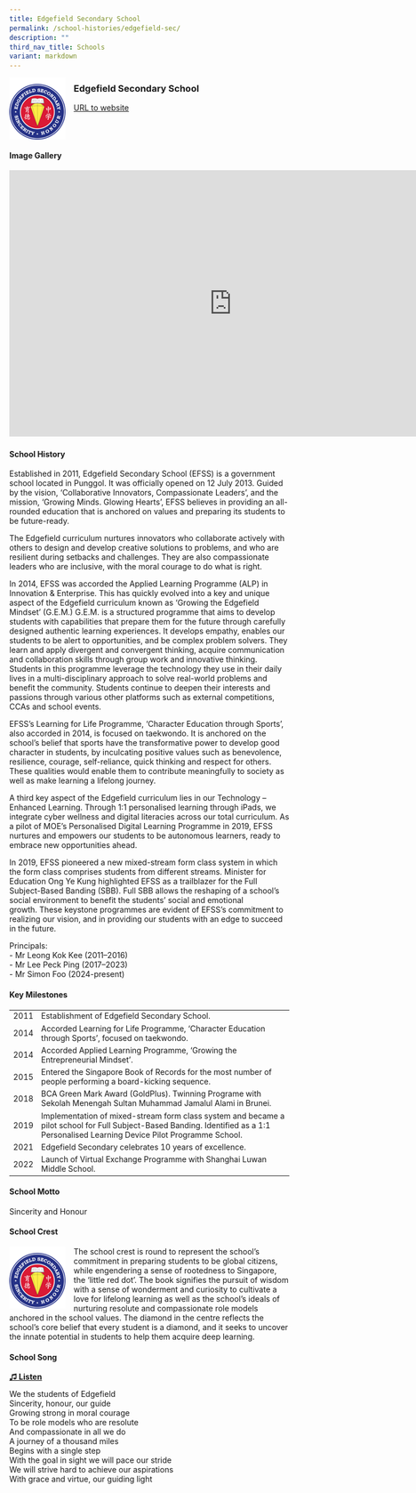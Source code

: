 ```yaml
---
title: Edgefield Secondary School
permalink: /school-histories/edgefield-sec/
description: ""
third_nav_title: Schools
variant: markdown
---
```

<img align="left" style="width:20%;margin-right:15px;" src="/images/edgefieldsec1.png">

### **Edgefield Secondary School**
[URL to website](https://edgefieldsec.moe.edu.sg/)

<br clear="left">

#### **Image Gallery**
<iframe src="https://docs.google.com/presentation/d/e/2PACX-1vRVhWk9v8nUaJn0r0u8NOiTauS-VYhoguv0V21zFB7v3cRH6laqJaho-_wgZl1islNTWgvMROW-i4qH/embed?start=false&amp;loop=true&amp;delayms=5000" frameborder="0" width="800" height="479" allowfullscreen="true"></iframe>


<br clear="left">

#### **School History**
Established in 2011, Edgefield Secondary School (EFSS) is a government school located in Punggol. It was officially opened on 12 July 2013. Guided by the vision, ‘Collaborative Innovators, Compassionate Leaders’, and the mission, ‘Growing Minds. Glowing Hearts’, EFSS believes in providing an all-rounded education that is anchored on values and preparing its students to be future-ready.

The Edgefield curriculum nurtures innovators who collaborate actively with others to design and develop creative solutions to problems, and who are resilient during setbacks and challenges. They are also compassionate leaders who are inclusive, with the moral courage to do what is right.

In 2014, EFSS was accorded the Applied Learning Programme (ALP) in Innovation &amp; Enterprise. This has quickly evolved into a key and unique aspect of the Edgefield curriculum known as ‘Growing the Edgefield Mindset’ (G.E.M.) G.E.M. is a structured programme that aims to develop students with capabilities that prepare them for the future through carefully designed authentic learning experiences. It develops empathy, enables our students to be alert to opportunities, and be complex problem solvers. They learn and apply divergent and convergent thinking, acquire communication and collaboration skills through group work and innovative thinking. Students in this programme leverage the technology they use in their daily lives in a multi-disciplinary approach to solve real-world problems and benefit the community. Students continue to deepen their interests and passions through various other platforms such as external competitions, CCAs and school events.

EFSS’s Learning for Life Programme, ‘Character Education through Sports’, also accorded in 2014, is focused on taekwondo. It is anchored on the school’s belief that sports have the transformative power to develop good character in students, by inculcating positive values such as benevolence, resilience, courage, self-reliance, quick thinking and respect for others. These qualities would enable them to contribute meaningfully to society as well as make learning a lifelong journey.

A third key aspect of the Edgefield curriculum lies in our Technology –Enhanced Learning. Through 1:1 personalised learning through iPads, we integrate cyber wellness and digital literacies across our total curriculum. As a pilot of MOE’s Personalised Digital Learning Programme in 2019, EFSS nurtures and empowers our students to be autonomous learners, ready to embrace new opportunities ahead.

In 2019, EFSS pioneered a new mixed-stream form class system in which the form class comprises students from different streams. Minister for Education Ong Ye Kung highlighted EFSS as a trailblazer for the Full Subject-Based Banding (SBB). Full SBB allows the reshaping of a school’s social environment to benefit the students’ social and emotional growth.&nbsp;These keystone programmes are evident of EFSS’s commitment to realizing our vision, and in providing our students with an edge to succeed in the future.

Principals:<br>
\- Mr Leong Kok Kee (2011–2016)<br>
\- Mr Lee Peck Ping (2017–2023)<br>
\- Mr Simon Foo (2024-present) 

#### **Key Milestones**

|  |  |
|:---:|---|
| 2011 | Establishment of Edgefield Secondary School. |
| 2014 | Accorded Learning for Life Programme, ‘Character Education through Sports’, focused on taekwondo. |
| 2014 | Accorded Applied Learning Programme, ‘Growing the Entrepreneurial Mindset’. |
| 2015 | Entered the Singapore Book of Records for the most number of people performing a board-kicking sequence. |
| 2018 | BCA Green Mark Award (GoldPlus). Twinning Programe with Sekolah Menengah Sultan Muhammad Jamalul Alami in Brunei. |
| 2019 | Implementation of mixed-stream form class system and became a pilot school for Full Subject-Based Banding. Identified as a 1:1 Personalised Learning Device Pilot Programme School. |
| 2021 | Edgefield Secondary celebrates 10 years of excellence. |
| 2022 | Launch of Virtual Exchange Programme with Shanghai Luwan Middle School. |

#### **School Motto**
Sincerity and Honour

#### **School Crest**
<img align="left" style="width:20%;margin-right:15px;" src="/images/edgefieldsec1.png">

The school crest is round to represent the school’s commitment in preparing students to be global citizens, while engendering a sense of rootedness to Singapore, the ‘little red dot’. The book signifies the pursuit of wisdom with a sense of wonderment and curiosity to cultivate a love for lifelong learning as well as the school’s ideals of nurturing resolute and compassionate role models anchored in the school values. The diamond in the centre reflects the school’s core belief that every student is a diamond, and it seeks to uncover the innate potential in students to help them acquire deep learning.

#### **School Song**
<a target="\_blank" href="https://drive.google.com/file/d/1SSPcrEvIYzyhCO9bzNBjMKrqmeDSr6GW/view?usp=share_link">**♫ Listen**</a>

We the students of Edgefield<br>
Sincerity, honour, our guide<br>
Growing strong in moral courage<br>
To be role models who are resolute<br>
And compassionate in all we do<br>
A journey of a thousand miles<br>
Begins with a single step<br>
With the goal in sight we will pace our stride<br>
We will strive hard to achieve our aspirations<br>
With grace and virtue, our guiding light
